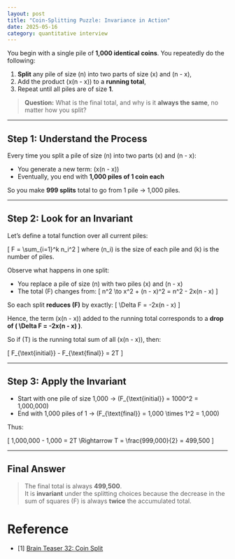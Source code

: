 ```yaml
---
layout: post
title: "Coin-Splitting Puzzle: Invariance in Action"
date: 2025-05-16
category: quantitative interview
---
```


You begin with a single pile of **1,000 identical coins**. You repeatedly do the following:

1. **Split** any pile of size \(n\) into two parts of size \(x\) and \(n - x\),
2. Add the product \(x(n - x)\) to a **running total**,
3. Repeat until all piles are of size **1**.

> **Question:** What is the final total, and why is it **always the same**, no matter how you split?

---

## Step 1: Understand the Process

Every time you split a pile of size \(n\) into two parts \(x\) and \(n - x\):

- You generate a new term: \(x(n - x)\)
- Eventually, you end with **1,000 piles of 1 coin each**

So you make **999 splits** total to go from 1 pile → 1,000 piles.

---

## Step 2: Look for an Invariant

Let’s define a total function over all current piles:

\[
F = \sum_{i=1}^k n_i^2
\]
where \(n_i\) is the size of each pile and \(k\) is the number of piles.

Observe what happens in one split:

- You replace a pile of size \(n\) with two piles \(x\) and \(n - x\)
- The total \(F\) changes from:
  \[
  n^2 \to x^2 + (n - x)^2 = n^2 - 2x(n - x)
  \]

So each split **reduces \(F\)** by exactly:
\[
\Delta F = -2x(n - x)
\]

Hence, the term \(x(n - x)\) added to the running total corresponds to a **drop of \( \Delta F = -2x(n - x) \)**.

So if \(T\) is the running total sum of all \(x(n - x)\), then:

\[
F_{\text{initial}} - F_{\text{final}} = 2T
\]

---

## Step 3: Apply the Invariant

- Start with one pile of size 1,000 → \(F_{\text{initial}} = 1000^2 = 1,000,000\)
- End with 1,000 piles of 1 → \(F_{\text{final}} = 1,000 \times 1^2 = 1,000\)

Thus:

\[
1,000,000 - 1,000 = 2T \Rightarrow T = \frac{999,000}{2} = 499,500
\]

---

## Final Answer

> The final total is always **499,500**.  
> It is **invariant** under the splitting choices because the decrease in the sum of squares \(F\) is always **twice** the accumulated total.

# Reference

* [1] [Brain Teaser 32: Coin Split](https://medium.com/intuition/brain-teaser-32-coin-split-problem-3cca42e59b15)
